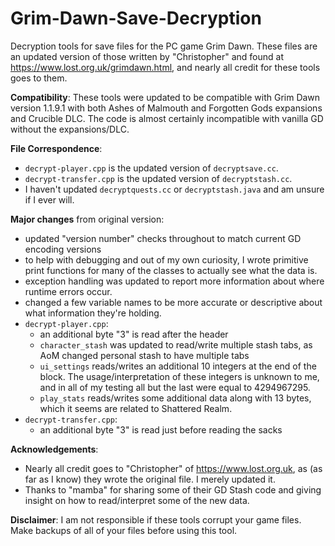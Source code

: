 # Grim-Dawn-Save-Decryption
Decryption tools for save files for the PC game Grim Dawn. These files are an updated version of those written by "Christopher" and found at https://www.lost.org.uk/grimdawn.html, and nearly all credit for these tools goes to them.

**Compatibility**: These tools were updated to be compatible with Grim Dawn version 1.1.9.1 with both Ashes of Malmouth and Forgotten Gods expansions and Crucible DLC. The code is almost certainly incompatible with vanilla GD without the expansions/DLC.

**File Correspondence**:
* `decrypt-player.cpp` is the updated version of `decryptsave.cc`.
* `decrypt-transfer.cpp` is the updated version of `decryptstash.cc`.
* I haven't updated `decryptquests.cc` or `decryptstash.java` and am unsure if I ever will.

**Major changes** from original version:
* updated "version number" checks throughout to match current GD encoding versions
* to help with debugging and out of my own curiosity, I wrote primitive print functions for many of the classes to actually see what the data is.
* exception handling was updated to report more information about where runtime errors occur.
* changed a few variable names to be more accurate or descriptive about what information they're holding.
* `decrypt-player.cpp`:
  * an additional byte "3" is read after the header
  * `character_stash` was updated to read/write multiple stash tabs, as AoM changed personal stash to have multiple tabs
  * `ui_settings` reads/writes an additional 10 integers at the end of the block. The usage/interpretation of these integers is unknown to me, and in all of my testing all but the last were equal to 4294967295.
  * `play_stats` reads/writes some additional data along with 13 bytes, which it seems are related to Shattered Realm.
* `decrypt-transfer.cpp`:
  * an additional byte "3" is read just before reading the sacks

**Acknowledgements**:
* Nearly all credit goes to "Christopher" of https://www.lost.org.uk, as (as far as I know) they wrote the original file. I merely updated it.
* Thanks to "mamba" for sharing some of their GD Stash code and giving insight on how to read/interpret some of the new data.

**Disclaimer**: I am not responsible if these tools corrupt your game files. Make backups of all of your files before using this tool.

